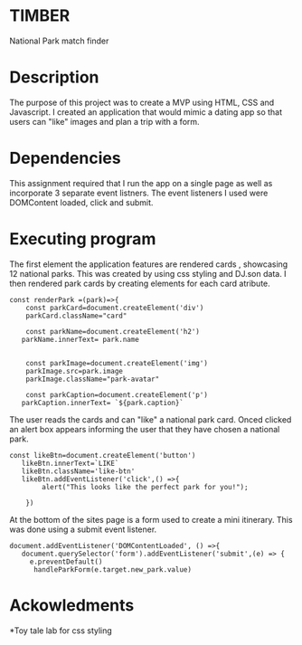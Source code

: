 # TIMBER 
National Park match finder 
# Description
The purpose of this project was to create a MVP using HTML, CSS and Javascript. I created an application that would mimic a dating app so that users can "like" images and plan a trip with a form. 

# Dependencies
This assignment  required that I run the app on a single page as well as incorporate 3 separate event listners. The event listeners I used were DOMContent loaded, click and submit.  

# Executing program 
The first element the application features are rendered cards , showcasing 12 national parks. This was created by using css styling and DJ.son data. I then rendered park cards by creating elements for each card atribute. 
```
const renderPark =(park)=>{
    const parkCard=document.createElement('div')
    parkCard.className="card"

    const parkName=document.createElement('h2')
   parkName.innerText= park.name


    const parkImage=document.createElement('img')
    parkImage.src=park.image
    parkImage.className="park-avatar"

    const parkCaption=document.createElement('p')
   parkCaption.innerText= `${park.caption}`
```
The user reads the cards and can "like" a national park card.
Onced clicked an alert box appears  informing the user that they have chosen a national park. 
```
const likeBtn=document.createElement('button')
   likeBtn.innerText=`LIKE`
   likeBtn.className='like-btn'
   likeBtn.addEventListener('click',() =>{
        alert("This looks like the perfect park for you!");

    })
```
At the bottom of the sites page is a form used to create a mini itinerary. This was done using a submit event listener. 
```
document.addEventListener('DOMContentLoaded', () =>{
   document.querySelector('form').addEventListener('submit',(e) => {
     e.preventDefault()
      handleParkForm(e.target.new_park.value)
```




# Ackowledments 
*Toy tale lab for css styling 




